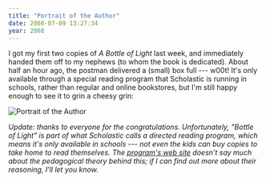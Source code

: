 ```yaml
---
title: "Portrait of the Author"
date: 2008-07-09 13:27:34
year: 2008
---
```

I got my first two copies of <em>A Bottle of Light</em> last week, and immediately handed them off to my nephews (to whom the book is dedicated).  About half an hour ago, the postman delivered a (small) box full --- w00t!  It's only available through a special reading program that Scholastic is running in schools, rather than regular and online bookstores, but I'm still happy enough to see it to grin a cheesy grin:

<img src="{{site.github.url}}/files/2008/07/picture.jpg" alt="Portrait of the Author" />

<em>Update: thanks to everyone for the congratulations. Unfortunately, "Bottle of Light" is part of what Scholastic calls a directed reading program, which means it's only available *in* schools --- not even the kids can buy copies to take home to read themselves.  The <a href="http://www.scholastic.ca/education/movingupwithliteracyplace/">program's web site</a> doesn't say much about the pedagogical theory behind this; if I can find out more about their reasoning, I'll let you know.</em>
